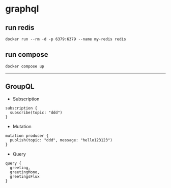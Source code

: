 # graphql

## run redis 
```
docker run --rm -d -p 6379:6379 --name my-redis redis
```

## run compose
```
docker compose up
```

---

## GroupQL

- Subscription
```
subscription {
  subscribe(topic: "ddd")
}
```

- Mutation
```
mutation producer {
  publish(topic: "ddd", message: "hello123123")
}
```

- Query
```
query {
  greeting,
  greetingMono,
  greetingsFlux
}
```